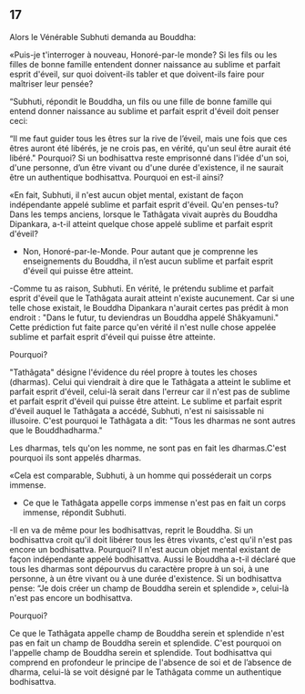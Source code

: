 ## 17
Alors le Vénérable Subhuti demanda au Bouddha:

 «Puis-je t'interroger à nouveau, Honoré-par-le monde? Si les fils ou les filles de bonne famille entendent donner naissance au sublime et parfait esprit d'éveil, sur quoi doivent-ils tabler et que doivent-ils faire pour maîtriser leur pensée?

“Subhuti, répondit le Bouddha, un fils ou une fille de bonne famille qui entend donner naissance au sublime et parfait esprit d'éveil doit penser ceci:

“Il me faut guider tous les êtres sur la rive de l’éveil, mais une fois que ces êtres auront été libérés, je ne crois pas, en vérité, qu'un seul être aurait été libéré." Pourquoi? Si un bodhisattva reste emprisonné dans l'idée d'un soi, d'une personne, d’un être vivant ou d'une durée d'existence, il ne saurait être un authentique bodhisattva. Pourquoi en est-il ainsi?

 «En fait, Subhuti, il n'est aucun objet mental, existant de façon indépendante appelé sublime et parfait esprit d'éveil. Qu'en penses-tu? Dans les temps anciens, lorsque le Tathâgata vivait auprès du Bouddha Dipankara, a-t-il atteint quelque chose appelé sublime et parfait esprit d'éveil?

- Non, Honoré-par-le-Monde. Pour autant que je comprenne les enseignements du Bouddha, il n’est aucun sublime et parfait esprit d'éveil qui puisse être atteint.

-Comme tu as raison, Subhuti. En vérité, le prétendu sublime et parfait esprit d'éveil que le Tathâgata aurait atteint n'existe aucunement. Car si une telle chose existait, le Bouddha Dipankara n'aurait certes pas prédit à mon endroit : "Dans le futur, tu deviendras un Bouddha appelé Shâkyamuni." Cette prédiction fut faite parce qu'en vérité il n'est nulle chose appelée sublime et parfait esprit d'éveil qui puisse être atteinte.

Pourquoi?

"Tathâgata" désigne l'évidence du réel propre à toutes les choses (dharmas). Celui qui viendrait à dire que le Tathâgata a atteint le sublime et parfait esprit d'éveil, celui-là serait dans l'erreur car il n'est pas de sublime et parfait esprit d'éveil qui puisse être atteint. Le sublime et parfait esprit d'éveil auquel le Tathâgata a accédé, Subhuti, n'est ni saisissable ni illusoire. C'est pourquoi le Tathâgata a dit: "Tous les dharmas ne sont autres que le Bouddhadharma."

Les dharmas, tels qu'on les nomme, ne sont pas en fait les dharmas.C'est pourquoi ils sont appelés dharmas.

«Cela est comparable, Subhuti, à un homme qui posséderait un corps immense.

- Ce que le Tathâgata appelle corps immense n'est pas en fait un corps immense, répondit Subhuti.

-Il en va de même pour les bodhisattvas, reprit le Bouddha. Si un bodhisattva croit qu'il doit libérer tous les êtres vivants, c'est qu'il n'est pas encore un bodhisattva. Pourquoi? Il n'est aucun objet mental existant de façon indépendante appelé bodhisattva. Aussi le Bouddha a-t-il déclaré que tous les dharmas sont dépourvus du caractère propre à un soi, à une personne, à un être vivant ou à une durée d'existence. Si un bodhisattva pense: “Je dois créer un champ de Bouddha serein et splendide »,  celui-là n'est pas encore un bodhisattva.

Pourquoi?

Ce que le Tathâgata appelle champ de Bouddha serein et splendide n'est pas en fait un champ de Bouddha serein et splendide. C'est pourquoi on l'appelle champ de Bouddha serein et splendide. Tout bodhisattva qui comprend en profondeur le principe de l'absence de soi et de l’absence de dharma, celui-là se voit désigné par le Tathâgata comme un authentique bodhisattva.